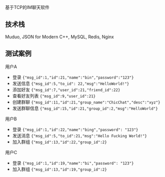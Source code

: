 基于TCP的IM聊天软件
## 技术栈
Muduo, JSON for Modern C++, MySQL, Redis, Nginx
## 测试案例
用户A
- 登录
`{"msg_id":1,"id":21,"name":"bin","password":"123"}`
- 发送信息
`{"msg_id":5,"to_id": 22,"msg":"HelloWorld!"}`
- 添加好友
`{"msg_id":7,"user_id":21,"friend_id":22}`
- 查看好友列表
`{"msg_id":9,"user_id":21}`
- 创建群聊
`{"msg_id":11,"id":21,"group_name":"ChicChat","desc":"xyz"}`
- 发送群聊信息
`{"msg_id":15,"id":21,"group_id":2,"msg":"HelloWorld"}`


用户B
- 登录
`{"msg_id":1,"id":22,"name":"bing","password": "123"}`
- 发送消息
`{"msg_id":5,"to_id":21,"msg":"Hello Fucking World!"}`
- 加入群组
`{"msg_id":13,"id":22,"group_id":2}`


用户C
- 登录
`{"msg_id":1,"id":19,"name":"bi","password": "123"}`
- 加入群组
`{"msg_id":13,"id":19,"group_id":2}`